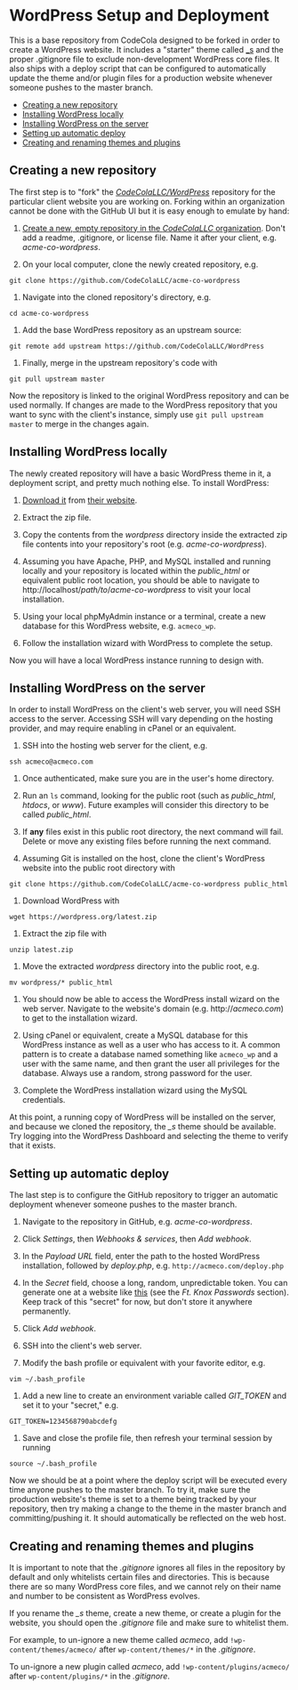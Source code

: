 # WordPress Setup and Deployment

This is a base repository from CodeCola designed to be forked in order to create a WordPress website. It includes a "starter" theme called [_s](http://underscores.me/) and the proper .gitignore file to exclude non-development WordPress core files. It also ships with a deploy script that can be configured to automatically update the theme and/or plugin files for a production website whenever someone pushes to the master branch.

* [Creating a new repository](#creating-a-new-repository)
* [Installing WordPress locally](#installing-wordpress-locally)
* [Installing WordPress on the server](#installing-wordpress-on-the-server)
* [Setting up automatic deploy](#setting-up-automatic-deploy)
* [Creating and renaming themes and plugins](#creating-and-renaming-themes-and-plugins)

## Creating a new repository

The first step is to "fork" the *[CodeColaLLC/WordPress](https://github.com/CodeColaLLC/WordPress)* repository for the particular client website you are working on. Forking within an organization cannot be done with the GitHub UI but it is easy enough to emulate by hand:

1. [Create a new, empty repository in the *CodeColaLLC* organization](https://github.com/organizations/CodeColaLLC/repositories/new). Don't add a readme, .gitignore, or license file. Name it after your client, e.g. *acme-co-wordpress*.

1. On your local computer, clone the newly created repository, e.g.
  ```
  git clone https://github.com/CodeColaLLC/acme-co-wordpress
  ```

1. Navigate into the cloned repository's directory, e.g.
  ```
  cd acme-co-wordpress
  ```

1. Add the base WordPress repository as an upstream source:
  ```
  git remote add upstream https://github.com/CodeColaLLC/WordPress
  ```

1. Finally, merge in the upstream repository's code with
  ```
  git pull upstream master
  ```

Now the repository is linked to the original WordPress repository and can be used normally. If changes are made to the WordPress repository that you want to sync with the client's instance, simply use `git pull upstream master` to merge in the changes again.

## Installing WordPress locally

The newly created repository will have a basic WordPress theme in it, a deployment script, and pretty much nothing else. To install WordPress:

1. [Download it](https://wordpress.org/latest.zip) from [their website](https://wordpress.org/).

1. Extract the zip file.

1. Copy the contents from the *wordpress* directory inside the extracted zip file contents into your repository's root (e.g. *acme-co-wordpress*).

1. Assuming you have Apache, PHP, and MySQL installed and running locally and your repository is located within the *public_html* or equivalent public root location, you should be able to navigate to http://localhost/*path/to*/*acme-co-wordpress* to visit your local installation.

1. Using your local phpMyAdmin instance or a terminal, create a new database for this WordPress website, e.g. `acmeco_wp`.

1. Follow the installation wizard with WordPress to complete the setup.

Now you will have a local WordPress instance running to design with.

## Installing WordPress on the server

In order to install WordPress on the client's web server, you will need SSH access to the server. Accessing SSH will vary depending on the hosting provider, and may require enabling in cPanel or an equivalent.

1. SSH into the hosting web server for the client, e.g.
  ```
  ssh acmeco@acmeco.com
  ```

1. Once authenticated, make sure you are in the user's home directory.

1. Run an `ls` command, looking for the public root (such as *public_html*, *htdocs*, or *www*). Future examples will consider this directory to be called *public_html*. 

1. If **any** files exist in this public root directory, the next command will fail. Delete or move any existing files before running the next command.

1. Assuming Git is installed on the host, clone the client's WordPress website into the public root directory with
  ```
  git clone https://github.com/CodeColaLLC/acme-co-wordpress public_html
  ```

1. Download WordPress with
  ```
  wget https://wordpress.org/latest.zip
  ```

1. Extract the zip file with
  ```
  unzip latest.zip
  ```

1. Move the extracted *wordpress* directory into the public root, e.g.
  ```
  mv wordpress/* public_html
  ```

1. You should now be able to access the WordPress install wizard on the web server. Navigate to the website's domain (e.g. http://*acmeco.com*) to get to the installation wizard.

1. Using cPanel or equivalent, create a MySQL database for this WordPress instance as well as a user who has access to it. A common pattern is to create a database named something like `acmeco_wp` and a user with the same name, and then grant the user all privileges for the database. Always use a random, strong password for the user.

1. Complete the WordPress installation wizard using the MySQL credentials.

At this point, a running copy of WordPress will be installed on the server, and because we cloned the repository, the *_s* theme should be available. Try logging into the WordPress Dashboard and selecting the theme to verify that it exists.

## Setting up automatic deploy

The last step is to configure the GitHub repository to trigger an automatic deployment whenever someone pushes to the master branch.

1. Navigate to the repository in GitHub, e.g. *acme-co-wordpress*.

1. Click *Settings*, then *Webhooks & services*, then *Add webhook*.

1. In the *Payload URL* field, enter the path to the hosted WordPress installation, followed by *deploy.php*, e.g. `http://acmeco.com/deploy.php`

1. In the *Secret* field, choose a long, random, unpredictable token. You can generate one at a website like [this](http://randomkeygen.com/) (see the *Ft. Knox Passwords* section). Keep track of this "secret" for now, but don't store it anywhere permanently.

1. Click *Add webhook*.

1. SSH into the client's web server.

1. Modify the bash profile or equivalent with your favorite editor, e.g.
  ```
  vim ~/.bash_profile
  ```

1. Add a new line to create an environment variable called *GIT_TOKEN* and set it to your "secret," e.g.
  ```
  GIT_TOKEN=1234568790abcdefg
  ```

1. Save and close the profile file, then refresh your terminal session by running
  ```
  source ~/.bash_profile
  ```

Now we should be at a point where the deploy script will be executed every time anyone pushes to the master branch. To try it, make sure the production website's theme is set to a theme being tracked by your repository, then try making a change to the theme in the master branch and committing/pushing it. It should automatically be reflected on the web host.

## Creating and renaming themes and plugins

It is important to note that the *.gitignore* ignores all files in the repository by default and only whitelists certain files and directories. This is because there are so many WordPress core files, and we cannot rely on their name and number to be consistent as WordPress evolves.

If you rename the *_s* theme, create a new theme, or create a plugin for the website, you should open the *.gitignore* file and make sure to whitelist them.

For example, to un-ignore a new theme called *acmeco*, add `!wp-content/themes/acmeco/` after `wp-content/themes/*` in the *.gitignore*.

To un-ignore a new plugin called *acmeco*, add `!wp-content/plugins/acmeco/` after `wp-content/plugins/*` in the *.gitignore*.
